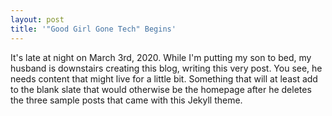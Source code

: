 ```yaml
---
layout: post
title: '"Good Girl Gone Tech" Begins'
---
```


It's late at night on March 3rd, 2020. While I'm putting my son to bed, my husband is downstairs creating this blog, writing this very post. You see, he needs content that might live for a little bit. Something that will at least add to the blank slate that would otherwise be the homepage after he deletes the three sample posts that came with this Jekyll theme.